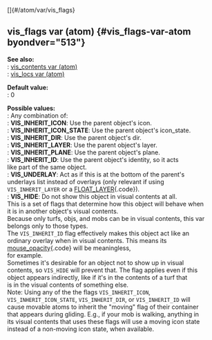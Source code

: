 []{#/atom/var/vis_flags}    
## vis_flags var (atom) {#vis_flags-var-atom byondver="513"}    
**See also:**    
:   [vis_contents var (atom)](/ref/atom/var/vis_contents.md)    
:   [vis_locs var (atom)](/ref/atom/var/vis_locs.md)    
<!-- -->    
**Default value:**    
:   0    
<!-- -->    
**Possible values:**    
:   Any combination of:    
:   **VIS_INHERIT_ICON**: Use the parent object\'s icon.    
:   **VIS_INHERIT_ICON_STATE**: Use the parent object\'s icon_state.    
:   **VIS_INHERIT_DIR**: Use the parent object\'s dir.    
:   **VIS_INHERIT_LAYER**: Use the parent object\'s layer.    
:   **VIS_INHERIT_PLANE**: Use the parent object\'s plane.    
:   **VIS_INHERIT_ID**: Use the parent object\'s identity, so it acts    
    like part of the same object.    
:   **VIS_UNDERLAY**: Act as if this is at the bottom of the parent\'s    
    underlays list instead of overlays (only relevant if using    
    `VIS_INHERIT_LAYER` or a [FLOAT_LAYER](/ref/atom/var/layer.md){.code}).    
:   **VIS_HIDE**: Do not show this object in visual contents at all.    
This is a set of flags that determine how this object will behave when    
it is in another object\'s visual contents.    
Because only turfs, objs, and mobs can be in visual contents, this var    
belongs only to those types.    
The `VIS_INHERIT_ID` flag effectively makes this object act like an    
ordinary overlay when in visual contents. This means its    
[mouse_opacity](/ref/atom/var/mouse_opacity.md){.code} will be meaningless,    
for example.    
Sometimes it\'s desirable for an object not to show up in visual    
contents, so `VIS_HIDE` will prevent that. The flag applies even if this    
object appears indirectly, like if it\'s in the contents of a turf that    
is in the visual contents of something else.    
Note: Using any of the the flags `VIS_INHERIT_ICON`,    
`VIS_INHERIT_ICON_STATE`, `VIS_INHERIT_DIR`, or `VIS_INHERIT_ID` will    
cause movable atoms to inherit the \"moving\" flag of their container    
that appears during gliding. E.g., if your mob is walking, anything in    
its visual contents that uses these flags will use a moving icon state    
instead of a non-moving icon state, when available.  